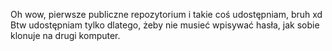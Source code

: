 Oh wow, pierwsze publiczne repozytorium i takie coś udostępniam, bruh xd
Btw udostępniam tylko dlatego, żeby nie musieć wpisywać hasła, jak sobie klonuje na drugi komputer.
